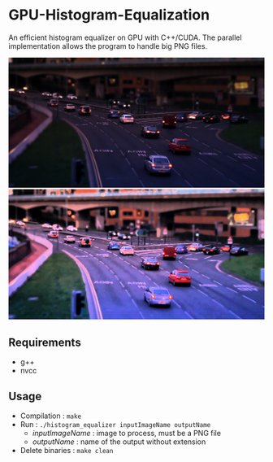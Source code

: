 # GPU-Histogram-Equalization

An efficient histogram equalizer on GPU with C++/CUDA.
The parallel implementation allows the program to handle big PNG files.

![alt-text-1](./img/cars.png) ![alt-text-2](./img/cars_he.png)

## Requirements

* g++
* nvcc

## Usage

* Compilation : `make`
* Run : `./histogram_equalizer inputImageName outputName`
    * *inputImageName* : image to process, must be a PNG file
    * *outputName* : name of the output without extension
* Delete binaries : `make clean`
